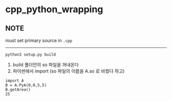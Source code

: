 # cpp_python_wrapping

## NOTE
must set primary source in  ```.cpp``` 

---

```
python3 setup.py build
```

1. build 폴더안의 so 파일을 꺼내온다
2. 파이썬에서 import
(so 파일의 이름을 A.so 로 바꿨다 하고)
```
import A
B = A.PyA(0,0,5,5)
B.getArea()
25
```
